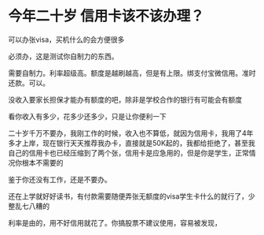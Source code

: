 # 今年二十岁  信用卡该不该办理？


可以办张visa，买机什么的会方便很多

必须办，这是测试你自制力的东西。

需要自制力。利率超级高。额度是越刷越高，但是有上限。绑支付宝微信用。准时还款。可以。<img id="aimg_zRas2" onclick="zoom(this, this.src, 0, 0, 0)" class="zoom" src="https://cdn.jsdelivr.net/gh/hishis/forum-master/public/images/patch.gif" onmouseover="img_onmouseoverfunc(this)" onload="thumbImg(this)" border="0" alt="" />

没收入要家长担保才能办有额度的吧，除非是学校合作的银行有可能会有额度

看你收入有多少，花多少还多少，只是让你便利一下

二十岁千万不要办，我刚工作的时候，收入也不算低，就因为信用卡，我用了4年多才上岸，现在银行天天推荐我办卡，直接就是50K起的，我都给拒绝了，甚至我自己的信用卡也已经压缩到了两个张，信用卡是应急用的，但是你是学生，正常情况你根本不需要的

鉴于你还没有工作，还是不要办。

还在上学就好好读书，有付款需要随便弄张无额度的visa学生卡什么的就行了，少整乱七八糟的

利率是由的，用不好信用就花了。你搞股票不建议使用，容易被发现，
